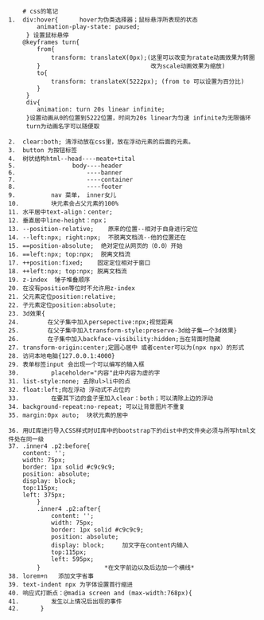         # css的笔记
    1.  div:hover{      hover为伪类选择器；鼠标悬浮所表现的状态
            animation-play-state: paused;
         } 设置鼠标悬停
        @keyframes turn{
            from{
                transform: translateX(0px);(这里可以改变为ratate动画效果为转圈
            }                               改为scale动画效果为缩放)
            to{
                transform: translateX(5222px); (from to 可以设置为百分比)
            }
         }
         div{
            animation: turn 20s linear infinite;
         }设置动画从0的位置到5222位置，时间为20s linear为匀速 infinite为无限循环
         turn为动画名字可以随便取

    2.  clear:both; 清浮动放在css里，放在浮动元素的后面的元素。
    3.  button 为按钮标签     
    4.  树状结构html--head----meate+tital
    5.                body----header
    6.                    ----banner
    7.                    ----container
    8.                    ----footer
    9.          nav 菜单， inner女儿
    10.         块元素会占父元素的100%
    11. 水平居中text-align：center;
    12. 垂直居中line-height：npx；
    13. --position-relative;    原来的位置--相对于自身进行定位
    14. --left:npx; right:npx;  不脱离文档流--他的位置还在
    15. ==position-absolute;  绝对定位从网页的（0.0）开始
    16. ==left:npx; top:npx;  脱离文档流
    17. ++position:fixed;    固定定位相对于窗口
    18. ++left:npx; top:npx; 脱离文档流
    19. z-index  锤子堆叠顺序
    20. 在没有position等位时不允许用z-index
    21. 父元素定位position:relative;
    22. 子元素定位position:absolute;
    23. 3d效果{
    24.        在父子集中加入persepective:npx;视觉距离
    25.        在父子集中加入transform-style:preserve-3d给子集一个3d效果}
    26.        在子集中加入backface-visibility:hidden;当在背面时隐藏
    27. transform-origin:center;定圆心居中 或者center可以为(npx npx）的形式
    28. 访问本地电脑{127.0.0.1:4000} 
    29. 表单标签input 会出现一个可以编写的输入框
    30.         placeholder="内容"此中内容为虚的字
    31. list-style:none; 去除ul>li中的点
    32. float:left;向左浮动 浮动式不占位的
    33.         在要其下边的盒子里加入clear：both；可以清除上边的浮动
    34. background-repeat:no-repeat; 可以让背景图片不重复
    35. margin:0px auto;  块状元素的居中

    36. 用UI库进行导入CSS样式时UI库中的bootstrap下的dist中的文件夹必须与所写html文件处在同一级
    37. .inner4 .p2:before{
        content: '';
        width: 75px;
        border: 1px solid #c9c9c9;
        position: absolute;
        display: block;
        top:115px;
        left: 375px;
            }
            .inner4 .p2:after{
                content: '';
                width: 75px;
                border: 1px solid #c9c9c9;
                position: absolute;
                display: block;     加文字在content内输入
                top:115px;
                left: 595px;
            }                  *在文字前边以及后边加一个横线*
    38. lorem+n   添加文字省事
    39. text-indent npx 为字体设置首行缩进
    40. 响应式打断点：@madia screen and (max-width:768px){
    41.         发生以上情况后出现的事件
    42.      }
